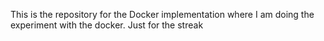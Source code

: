 This is the repository for the Docker implementation where I am doing the experiment with the docker.
Just for the streak
